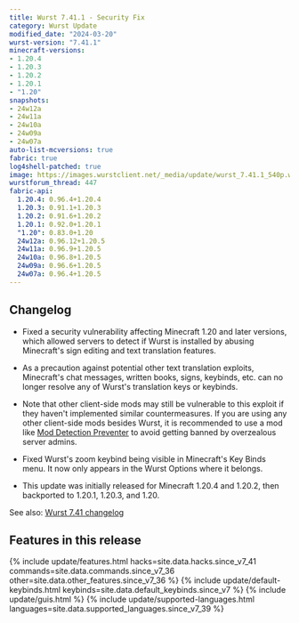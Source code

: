 ```yaml
---
title: Wurst 7.41.1 - Security Fix
category: Wurst Update
modified_date: "2024-03-20"
wurst-version: "7.41.1"
minecraft-versions:
- 1.20.4
- 1.20.3
- 1.20.2
- 1.20.1
- "1.20"
snapshots:
- 24w12a
- 24w11a
- 24w10a
- 24w09a
- 24w07a
auto-list-mcversions: true
fabric: true
log4shell-patched: true
image: https://images.wurstclient.net/_media/update/wurst_7.41.1_540p.webp
wurstforum_thread: 447
fabric-api:
  1.20.4: 0.96.4+1.20.4
  1.20.3: 0.91.1+1.20.3
  1.20.2: 0.91.6+1.20.2
  1.20.1: 0.92.0+1.20.1
  "1.20": 0.83.0+1.20
  24w12a: 0.96.12+1.20.5
  24w11a: 0.96.9+1.20.5
  24w10a: 0.96.8+1.20.5
  24w09a: 0.96.6+1.20.5
  24w07a: 0.96.4+1.20.5
---
```

## Changelog

- Fixed a security vulnerability affecting Minecraft 1.20 and later versions, which allowed servers to detect if Wurst is installed by abusing Minecraft's sign editing and text translation features.

- As a precaution against potential other text translation exploits, Minecraft's chat messages, written books, signs, keybinds, etc. can no longer resolve any of Wurst's translation keys or keybinds.

- Note that other client-side mods may still be vulnerable to this exploit if they haven't implemented similar countermeasures. If you are using any other client-side mods besides Wurst, it is recommended to use a mod like [Mod Detection Preventer](https://modrinth.com/mod/moddetectionpreventer) to avoid getting banned by overzealous server admins.

- Fixed Wurst's zoom keybind being visible in Minecraft's Key Binds menu. It now only appears in the Wurst Options where it belongs.

- This update was initially released for Minecraft 1.20.4 and 1.20.2, then backported to 1.20.1, 1.20.3, and 1.20.

See also: [Wurst 7.41 changelog](/updates/wurst-7-41/)

## Features in this release

{% include update/features.html hacks=site.data.hacks.since_v7_41 commands=site.data.commands.since_v7_36 other=site.data.other_features.since_v7_36 %}
{% include update/default-keybinds.html keybinds=site.data.default_keybinds.since_v7 %}
{% include update/guis.html %}
{% include update/supported-languages.html languages=site.data.supported_languages.since_v7_39 %}
